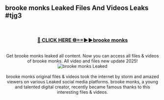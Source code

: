 ## brooke monks Leaked Files And Videos Leaks #tjg3
<br>
<div align="center">
<h3><a href="https://watchclip.my.id/brooke monks" rel="nofollow">🔴 CLICK HERE 🌐==►►brooke monks</a></h3>
<br>
Get brooke monks leaked all content. Now you can access all files & videos of brooke monks. All video and files new update 2025!
<br>
<a href="https://watchclip.my.id/brooke monks" rel="nofollow" data-target="animated-image.originalLink"><img src="https://i.ibb.co.com/WyWwxjT/player-gif2.gif" alt="brooke monks Leaked" style="max-width: 100%; display: inline-block;" data-target="animated-image.originalImage"></a>
<br><br>
brooke monks original files & videos took the internet by storm and amazed viewers on various Leaked social media platforms. brooke monks, a young and talented digital creator, recently became famous thanks to this interesting files & videos.
</div>
<br>